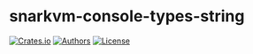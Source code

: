 # snarkvm-console-types-string

[![Crates.io](https://img.shields.io/crates/v/snarkvm-console-types-string.svg?color=neon)](https://crates.io/crates/snarkvm-console-types-string)
[![Authors](https://img.shields.io/badge/authors-Aleo-orange.svg)](https://aleo.org)
[![License](https://img.shields.io/badge/License-GPLv3-blue.svg)](./LICENSE.md)
